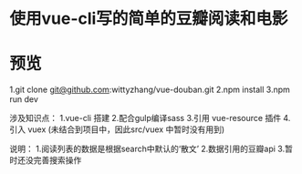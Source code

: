 使用vue-cli写的简单的豆瓣阅读和电影
===================================

预览
====
1.git clone git@github.com:wittyzhang/vue-douban.git
2.npm install
3.npm run dev

涉及知识点：
1.vue-cli 搭建
2.配合gulp编译sass
3.引用 vue-resource 插件
4.引入 vuex (未结合到项目中，因此src/vuex 中暂时没有用到)


说明：
1.阅读列表的数据是根据search中默认的‘散文’
2.数据引用的豆瓣api
3.暂时还没完善搜索操作
